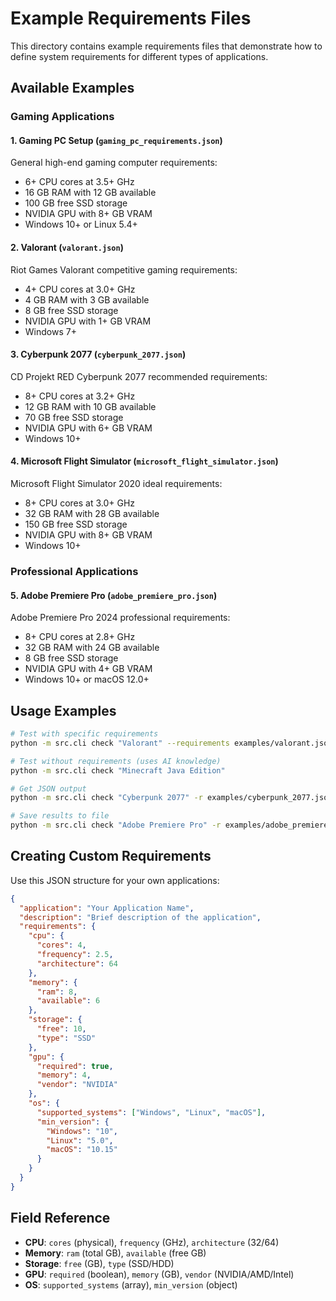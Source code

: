 # Example Requirements Files

This directory contains example requirements files that demonstrate how to define system requirements for different types of applications.

## Available Examples

### Gaming Applications

#### 1. Gaming PC Setup (`gaming_pc_requirements.json`)
General high-end gaming computer requirements:
- 6+ CPU cores at 3.5+ GHz
- 16 GB RAM with 12 GB available
- 100 GB free SSD storage
- NVIDIA GPU with 8+ GB VRAM
- Windows 10+ or Linux 5.4+

#### 2. Valorant (`valorant.json`)
Riot Games Valorant competitive gaming requirements:
- 4+ CPU cores at 3.0+ GHz
- 4 GB RAM with 3 GB available
- 8 GB free SSD storage
- NVIDIA GPU with 1+ GB VRAM
- Windows 7+

#### 3. Cyberpunk 2077 (`cyberpunk_2077.json`)
CD Projekt RED Cyberpunk 2077 recommended requirements:
- 8+ CPU cores at 3.2+ GHz
- 12 GB RAM with 10 GB available
- 70 GB free SSD storage
- NVIDIA GPU with 6+ GB VRAM
- Windows 10+

#### 4. Microsoft Flight Simulator (`microsoft_flight_simulator.json`)
Microsoft Flight Simulator 2020 ideal requirements:
- 8+ CPU cores at 3.0+ GHz
- 32 GB RAM with 28 GB available
- 150 GB free SSD storage
- NVIDIA GPU with 8+ GB VRAM
- Windows 10+

### Professional Applications

#### 5. Adobe Premiere Pro (`adobe_premiere_pro.json`)
Adobe Premiere Pro 2024 professional requirements:
- 8+ CPU cores at 2.8+ GHz
- 32 GB RAM with 24 GB available
- 8 GB free SSD storage
- NVIDIA GPU with 4+ GB VRAM
- Windows 10+ or macOS 12.0+

## Usage Examples

```bash
# Test with specific requirements
python -m src.cli check "Valorant" --requirements examples/valorant.json

# Test without requirements (uses AI knowledge)
python -m src.cli check "Minecraft Java Edition"

# Get JSON output
python -m src.cli check "Cyberpunk 2077" -r examples/cyberpunk_2077.json --json

# Save results to file
python -m src.cli check "Adobe Premiere Pro" -r examples/adobe_premiere_pro.json -o results.json
```

## Creating Custom Requirements

Use this JSON structure for your own applications:

```json
{
  "application": "Your Application Name",
  "description": "Brief description of the application",
  "requirements": {
    "cpu": {
      "cores": 4,
      "frequency": 2.5,
      "architecture": 64
    },
    "memory": {
      "ram": 8,
      "available": 6
    },
    "storage": {
      "free": 10,
      "type": "SSD"
    },
    "gpu": {
      "required": true,
      "memory": 4,
      "vendor": "NVIDIA"
    },
    "os": {
      "supported_systems": ["Windows", "Linux", "macOS"],
      "min_version": {
        "Windows": "10",
        "Linux": "5.0",
        "macOS": "10.15"
      }
    }
  }
}
```

## Field Reference

- **CPU**: `cores` (physical), `frequency` (GHz), `architecture` (32/64)
- **Memory**: `ram` (total GB), `available` (free GB)
- **Storage**: `free` (GB), `type` (SSD/HDD)
- **GPU**: `required` (boolean), `memory` (GB), `vendor` (NVIDIA/AMD/Intel)
- **OS**: `supported_systems` (array), `min_version` (object)